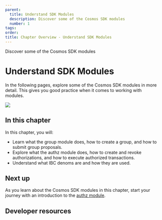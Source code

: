 ```yaml
---
parent:
  title: Understand SDK Modules
  description: Discover some of the Cosmos SDK modules
  number: 1
tags:
order:
title: Chapter Overview - Understand SDK Modules
---
```


<div class="tm-overline tm-rf-1 tm-lh-title tm-medium tm-muted">Discover some of the Cosmos SDK modules</div>
<h1 class="mt-4 mb-6">Understand SDK Modules</h1>

In the following pages, explore some of the Cosmos SDK modules in more detail. This gives you good practice when it comes to working with modules.

![](./images/)

## In this chapter

<HighlightBox type="learning">

In this chapter, you will:

* Learn what the group module does, how to create a group, and how to submit group proposals.
* Explore what the authz module does, how to create and revoke authorizations, and how to execute authorized transactions.
* Understand what IBC denoms are and how they are used.

</HighlightBox>

<card-module/>

## Next up

As you learn about the Cosmos SDK modules in this chapter, start your journey with an introduction to the [authz module](./1-authz.md).

## Developer resources

<div v-for="resource in $themeConfig.resources">
  <Resource
    :title="resource.title"
    :description="resource.description"
    :links="resource.links"
    :image="resource.image"
    :large="true"
  />
  <br/>
</div>
